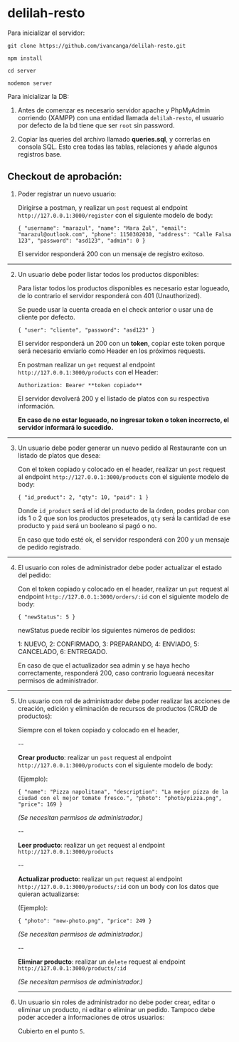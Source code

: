 # delilah-resto

Para inicializar el servidor:

``git clone https://github.com/ivancanga/delilah-resto.git``

``npm install``

``cd server``

``nodemon server``


Para inicializar la DB: 

1) Antes de comenzar es necesario servidor apache y PhpMyAdmin corriendo (XAMPP) con una entidad llamada ``delilah-resto``, el usuario por defecto de la bd tiene que ser ``root`` sin password.

2) Copiar las queries del archivo llamado **queries.sql**, y correrlas en consola SQL. Esto crea todas las tablas, relaciones y añade algunos registros base.

## Checkout de aprobación:

1. Poder registrar un nuevo usuario:

    Dirigirse a postman, y realizar un `post` request al endpoint `http://127.0.0.1:3000/register` con el siguiente modelo de body:

    `{
	"username": "marazul",
	"name": "Mara Zul",
	"email": "marazul@outlook.com",
	"phone": 1150302030,
	"address": "Calle Falsa 123",
	"password": "asd123",
	"admin": 0
}`

    El servidor responderá 200 con un mensaje de registro exitoso.

---

2. Un usuario debe poder listar todos los productos
disponibles:

    Para listar todos los productos disponibles es necesario estar logueado, de lo contrario el servidor responderá con 401 (Unauthorized).

    Se puede usar la cuenta creada en el check anterior o usar una de cliente por defecto.

    `{
	"user": "cliente",
	"password": "asd123"
}`

    El servidor responderá un 200 con un **token**, copiar este token porque será necesario enviarlo como Header en los próximos requests. 

    En postman realizar un `get` request al endpoint `http://127.0.0.1:3000/products` con el Header: 

    `Authorization: Bearer **token copiado**`

    El servidor devolverá 200 y el listado de platos con su respectiva información.

    **En caso de no estar logueado, no ingresar token o token incorrecto, el servidor informará lo sucedido.**

---

3. Un usuario debe poder generar un nuevo pedido al
Restaurante con un listado de platos que desea:

    Con el token copiado y colocado en el header, realizar un `post` request al endpoint `http://127.0.0.1:3000/products` con el siguiente modelo de body:

    `{
	"id_product": 2,
	"qty": 10,
	"paid": 1
}`
    
    Donde `id_product` será el id del producto de la órden, podes probar con ids 1 o 2 que son los productos preseteados, `qty` será la cantidad de ese producto y `paid` será un booleano si pagó o no.

    En caso que todo esté ok, el servidor responderá con 200 y un mensaje de pedido registrado.
    
---

4. El usuario con roles de administrador debe poder
actualizar el estado del pedido:

    Con el token copiado y colocado en el header, realizar un `put` request al endpoint `http://127.0.0.1:3000/orders/:id` con el siguiente modelo de body:

    `{
	"newStatus": 5 }`

    newStatus puede recibir los siguientes números de pedidos:

    1: NUEVO, 2: CONFIRMADO, 3: PREPARANDO, 4: ENVIADO, 5: CANCELADO, 6: ENTREGADO.

    En caso de que el actualizador sea admin y se haya hecho correctamente, responderá 200, caso contrario logueará necesitar permisos de administrador.

---

5. Un usuario con rol de administrador debe poder realizar
las acciones de creación, edición y eliminación de recursos de
productos (CRUD de productos):

    Siempre con el token copiado y colocado en el header, 

    --

    **Crear producto**: realizar un `post` request al endpoint `http://127.0.0.1:3000/products` con el siguiente modelo de body:

    (Ejemplo):

    `{
	"name": "Pizza napolitana",
	"description": "La mejor pizza de la ciudad con el mejor tomate fresco.",
    "photo": "photo/pizza.png",
	"price": 169
    }`

    *(Se necesitan permisos de administrador.)*

    --

    **Leer producto**: realizar un `get` request al endpoint `http://127.0.0.1:3000/products`

    -- 

    **Actualizar producto**: realizar un `put` request al endpoint `http://127.0.0.1:3000/products/:id` con un body con los datos que quieran actualizarse:

    (Ejemplo):

    `{
    "photo": "new-photo.png",
	"price": 249
    }`

    *(Se necesitan permisos de administrador.)*

    -- 

    **Eliminar producto**: realizar un `delete` request al endpoint `http://127.0.0.1:3000/products/:id`

    *(Se necesitan permisos de administrador.)*

    ---

6. Un usuario sin roles de administrador no debe poder
crear, editar o eliminar un producto, ni editar o eliminar un pedido.
Tampoco debe poder acceder a informaciones de otros usuarios:

    Cubierto en el punto `5`.





